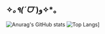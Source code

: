 ## ✧*｡٩(ˊᗜˋ*)و✧*｡

![Anurag's GitHub stats](https://github-readme-stats.vercel.app/api?username=fe6ruar2y&show_icons=true&theme=flag-india)
![Top Langs](https://github-readme-stats.vercel.app/api/top-langs/?username=fe6ruar2y&layout=compact)]

<!--
**fe6ruar2y/fe6ruar2y** is a ✨ _special_ ✨ repository because its `README.md` (this file) appears on your GitHub profile.

Here are some ideas to get you started:

- 🔭 I’m currently working on ...
- 🌱 I’m currently learning ...
- 👯 I’m looking to collaborate on ...
- 🤔 I’m looking for help with ...
- 💬 Ask me about ...
- 📫 How to reach me: ...
- 😄 Pronouns: ...
- ⚡ Fun fact: ...
-->
